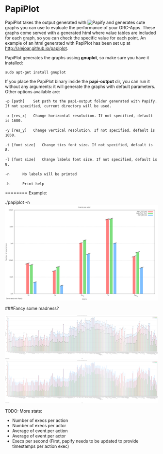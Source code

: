 PapiPlot
========

PapiPlot takes the output generated with ![Papify](https://github.com/alejoar/papify) and generates cute graphs you can use to evaluate the performance of your ORC-Apps. These graphs come served with a generated html where value tables are included for each graph, so you can check the specific value for each point. An example of an html generated with PapiPlot has been set up  at http://alejoar.github.io/papiplot.

PapiPlot generates the graphs ussing **gnuplot**, so make sure you have it installed:
```
sudo apt-get install gnuplot
```

If you place the PapiPlot binary inside the **papi-output** dir, you can run it without any arguments: it will generate the graphs with default parameters. Other options available are:
``` 
-p [path]	 Set path to the papi-output folder generated with Papify. If not specified, current directory will be used.

-x [res_x]	 Change horizontal resolution. If not specified, default is 1680.

-y [res_y]	 Change vertical resolution. If not specified, default is 1050.

-t [font size]	 Change tics font size. If not specified, default is 8.

-l [font size]	 Change labels font size. If not specified, default is 8.

-n 	 	No labels will be printed

-h 	 	Print help
```

========
Example:

./papiplot -n
![Alt text](papiplot/readme/papiplot_overall_.png?raw=true "Optional Title")


###Fancy some madness?

![MADNESS!](papiplot/readme/madness.png?raw=true "MADNESS!")
![MADNESS!](papiplot/readme/madness_not_labeled.png?raw=true "MADNESS!")


TODO:
More stats:
- Number of execs per action
- Number of execs per actor
- Average of event per action
- Average of event per actor
- Execs per second (First, papify needs to be updated to provide timestamps per action exec)


